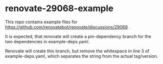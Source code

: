 # renovate-29068-example

This repo contains example files for <https://github.com/renovatebot/renovate/discussions/29068> .

It is expected, that renovate will create a pin-dependency branch for the two dependencies in example-deps.yaml.

Renovate will create this branch, but remove the whitespace in line 3 of example-deps.yaml, which separates the
string from the actual tag/version.